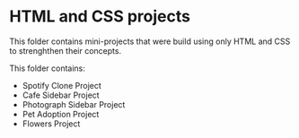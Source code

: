 # HTML and CSS projects

This folder contains mini-projects that were build using only HTML and CSS to strenghthen their concepts.

This folder contains: 

- Spotify Clone Project
- Cafe Sidebar Project
- Photograph Sidebar Project
- Pet Adoption Project
- Flowers Project